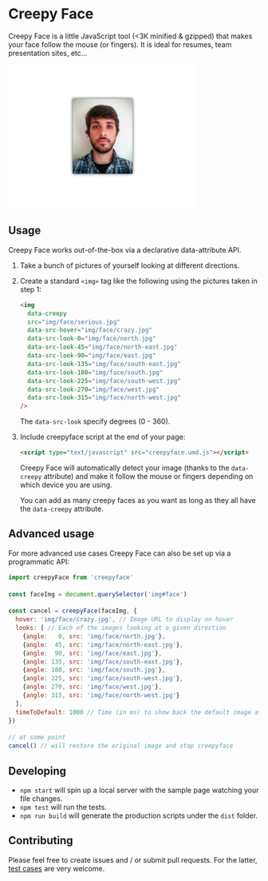 # Creepy Face

Creepy Face is a little JavaScript tool (<3K minified & gzipped) that makes your face follow the mouse (or fingers). It is ideal for resumes, team presentation sites, etc...

![Example animated gif of a face following the pointer](example.gif)

## Usage

Creepy Face works out-of-the-box via a declarative data-attribute API.

1. Take a bunch of pictures of yourself looking at different directions.

2. Create a standard `<img>` tag like the following using the pictures taken in step 1:

    ```html
    <img
      data-creepy
      src="img/face/serious.jpg"
      data-src-hover="img/face/crazy.jpg"
      data-src-look-0="img/face/north.jpg"
      data-src-look-45="img/face/north-east.jpg"
      data-src-look-90="img/face/east.jpg"
      data-src-look-135="img/face/south-east.jpg"
      data-src-look-180="img/face/south.jpg"
      data-src-look-225="img/face/south-west.jpg"
      data-src-look-270="img/face/west.jpg"
      data-src-look-315="img/face/north-west.jpg"
    />
    ```

    The `data-src-look` specify degrees (0 - 360).

3. Include creepyface script at the end of your page:

    ```html
    <script type="text/javascript" src="creepyface.umd.js"></script>
    ```

    Creepy Face will automatically detect your image (thanks to the `data-creepy` attribute) and make it follow the mouse or fingers depending on which device you are using.

    You can add as many creepy faces as you want as long as they all have the `data-creepy` attribute.

## Advanced usage

For more advanced use cases Creepy Face can also be set up via a programmatic API:

```js
import creepyFace from 'creepyface'

const faceImg = document.querySelector('img#face')

const cancel = creepyFace(faceImg, {
  hover: 'img/face/crazy.jpg', // Image URL to display on hover
  looks: [ // Each of the images looking at a given direction
    {angle:   0, src: 'img/face/north.jpg'},
    {angle:  45, src: 'img/face/north-east.jpg'},
    {angle:  90, src: 'img/face/east.jpg'},
    {angle: 135, src: 'img/face/south-east.jpg'},
    {angle: 180, src: 'img/face/south.jpg'},
    {angle: 225, src: 'img/face/south-west.jpg'},
    {angle: 270, src: 'img/face/west.jpg'},
    {angle: 315, src: 'img/face/north-west.jpg'}
  ],
  timeToDefault: 1000 // Time (in ms) to show back the default image after no input is detected
})

// at some point
cancel() // will restore the original image and stop creepyface
```

## Developing

* `npm start` will spin up a local server with the sample page watching your file changes.
* `npm test` will run the tests.
* `npm run build` will generate the production scripts under the `dist` folder.

## Contributing

Please feel free to create issues and / or submit pull requests. For the latter, [test cases](src/__test__) are very welcome.
